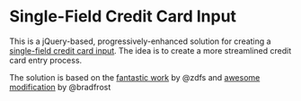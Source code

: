Single-Field Credit Card Input
=======

This is a jQuery-based, progressively-enhanced solution for creating a [single-field credit card input](http://www.lukew.com/ff/entry.asp?1667). The idea is to create a more streamlined credit card entry process.

The solution is based on the [fantastic work](http://zdfs.github.io/toscani/paymentInfo/index.html) by @zdfs and [awesome modification](https://github.com/bradfrost/single-field-cc) by @bradfrost
